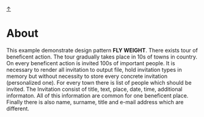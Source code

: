 [&#8593;](../README.md)

# About
This example demonstrate design pattern __FLY WEIGHT__. There exists tour of beneficent action. The tour gradually
 takes place in 10s of towns in country. On every beneficent action is invited 100s of important people. It is
 necessary to render all invitation to output file, hold invitation types in memory but without necessity to store
 every concrete invitation (personalized one). For every town there is list of people which should be invited. The
 Invitation consist of title, text, place, date, time, additional informaton. All of this information are common for
 one beneficent place. Finally there is also name, surname, title and e-mail address which are different.  

